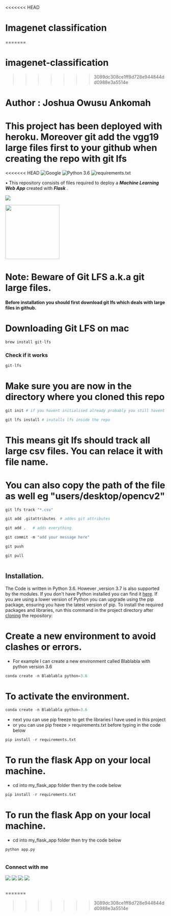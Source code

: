 <<<<<<< HEAD
# Imagenet classification
=======
# imagenet-classification
>>>>>>> 3089dc308ce1ff8d728e944844dd0988e3a5514e
# Author : Joshua Owusu Ankomah

# This project has been deployed with heroku. Moreover git add the vgg19 large files first to your github when creating the repo with git lfs

<<<<<<< HEAD
![Google](https://img.shields.io/badge/Images_From-Google-blue.svg) ![Python 3.6](https://img.shields.io/badge/Python-3.6-brightgreen.svg) ![requirements.txt](https://img.shields.io/badge/Library-requirements.txt-orange.svg)

• This repository consists of files required to deploy a ___Machine Learning Web App___ created with ___Flask___ .




![](https://forthebadge.com/images/badges/made-with-python.svg)

<img target="_blank" src="https://flask.palletsprojects.com/en/1.1.x/_images/flask-logo.png" width=170>


# Note:  Beware of Git LFS a.k.a git large files. 
#### Before installation you should first download git lfs which deals with large files in github.


# Downloading Git LFS on mac

```python
brew install git-lfs
```

### Check if it works

```python
git-lfs
```

# Make sure you are now in the directory where you cloned this repo

```python
git init # if you havent initialised already probably you still havent at this point
```

```python
git lfs install # installs lfs inside the repo
```

# This means git lfs should track all large csv files. You can relace it with file name.

# You can also copy the path of the file as well eg "users/desktop/opencv2"

```python
git lfs track "*.csv" 
```

```python
git add .gitattributes  # addes git attributes
```

```python
git add .   # adds everything
```

```python
git commit -m "add your message here"
```

```python
git push
```

```python
git pull
```

```python

```

## Installation.
The Code is written in Python 3.6. However ,version 3.7 is also supported by the modules. 
If you don't have Python installed you can find it [here](https://www.python.org/downloads/). If you are using a lower version of Python you can upgrade using the pip package, ensuring you have the latest version of pip. To install the required packages and libraries, run this command in the project directory after [cloning](https://www.howtogeek.com/451360/how-to-clone-a-github-repository/) the repository:

# Create a new environment to avoid clashes or errors.
+ For example I can create a new environment called Blablabla with python version 3.6

```python
conda create -n Blablabla python=3.6
```

# To activate the environment.

```python
conda create -n Blablabla python=3.6
```

+ next you can use pip freeze to get the libraries I have used in this project
+ or you can use pip freeze > requirements.txt before typing in the code below

```python
pip install -r requirements.txt
```

# To run the flask App on your local machine.
+ cd into my_flask_app folder then try the code below

```python
pip install -r requirements.txt
```

# To run the flask App on your local machine.
+ cd into my_flask_app folder then try the code below

```python
python app.py
```

```python

```

### Connect with me

[<img target="_blank" src="https://img.icons8.com/bubbles/100/000000/linkedin.png">](https://www.linkedin.com/in/joshua-owusu-ankomah-2b5a9898/)  [<img target="_blank" src="https://img.icons8.com/bubbles/100/000000/github.png">](https://github.com/code-JOA)  [<img target="_blank" src="https://img.icons8.com/bubbles/100/000000/facebook.png">]() [<img target="_blank" src="https://img.icons8.com/bubbles/100/000000/instagram-new.png">](https://www.instagram.com/jay_rockerfella/)


```python

```
=======


>>>>>>> 3089dc308ce1ff8d728e944844dd0988e3a5514e
